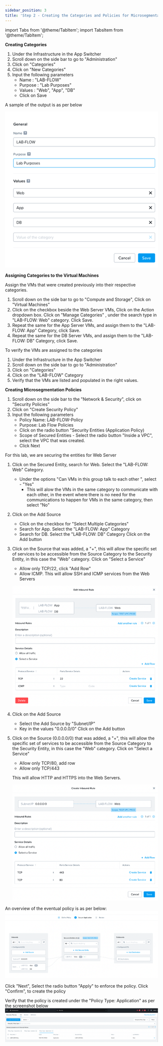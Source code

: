```yaml
---
sidebar_position: 3
title: 'Step 2 - Creating the Categories and Policies for Microsegmentation '
---
```


import Tabs from '@theme/TabItem';
import TabsItem from '@theme/TabItem';

**Creating Categories**

1.  Under the Infrastructure in the App Switcher
2.  Scroll down on the side bar to go to "Administration"
3.  Click on "Categories"
4.  Click on "New Categories"
5.  Input the following parameters
    - Name : "LAB-FLOW"
    - Purpose : "Lab Purposes"
    - Values : "Web", "App", "DB"
    - Click on Save

A sample of the output is as per below

![](img/categories.png)

**Assigning Categories to the Virtual Machines**

Assign the VMs that were created previously into their respective categories.

1.  Scroll down on the side bar to go to "Compute and Storage", Click on "Virtual Machines"
2.  Click on the checkbox beside the Web Server VMs, Click on the Action dropdown box. Click on "Manage Categories" , under the search type in "LAB-FLOW: Web" category. Click Save.
3.  Repeat the same for the App Server VMs, and assign them to the "LAB-FLOW: App" Category, click Save.
4.  Repeat the same for the DB Server VMs, and assign them to the "LAB-FLOW: DB" Category, click Save.

To verify the VMs are assigned to the categories

1.  Under the Infrastructure in the App Switcher
2.  Scroll down on the side bar to go to "Administration"
3.  Click on "Categories"
4.  Click on the "LAB-FLOW" Category
5.  Verify that the VMs are listed and populated in the right values.

**Creating Microsegmentation Policies**

1.  Scroll down on the side bar to the "Network & Security", click on "Security Policies"
2.  Click on "Create Security Policy"
3.  Input the following parameters
    - Policy Name: LAB-FLOW-Policy
    - Purpose: Lab Flow Policies
    - Click on the radio button "Security Entities (Application Policy)
    - Scope of Secured Entities - Select the radio button "Inside a VPC", select the VPC that was created.
    - Click Next

For this lab, we are securing the entities for Web Server

1.  Click on the Secured Entity, search for Web. Select the "LAB-FLOW: Web" Category.

    - Under the options "Can VMs in this group talk to each other ", select - "Yes"
      - This will alow the VMs in the same category to communicate with each other, in the event where there is no need for the communications to happen for VMs in the same category, then select "No"

2.  Click on the Add Source

    - Click on the checkbox for "Select Multiple Categories"
    - Search for App. Select the "LAB-FLOW: App" Category
    - Search for DB. Select the "LAB-FLOW: DB" Category
      Click on the Add button

3.  Click on the Source that was added, a "+", this will allow the specific set of services to be accessible from the Source Category to the Security Entity, in this case the "Web" category. Click on "Select a Service"

    - Allow only TCP/22, click "Add Row"
    - Allow ICMP.
      This will allow SSH and ICMP services from the Web Servers

    ![](img/mseg_1.png)

4.  Click on the Add Source

    - Select the Add Source by "Subnet/IP"
    - Key in the values "0.0.0.0/0"
      Click on the Add button

5.  Click on the Source (0.0.0.0/0) that was added, a "+", this will allow the specific set of services to be accessible from the Source Category to the Security Entity, in this case the "Web" category. Click on "Select a Service"

    - Allow only TCP/80, add row
    - Allow only TCP/443

    This will allow HTTP and HTTPS into the Web Servers.

    ![](img/mseg_2.png)

An overview of the eventual policy is as per below:
    ![](img/mseg_3.png)

Click "Next", Select the radio button "Apply" to enforce the policy.
Click "Confirm", to create the policy

Verify that the policy is created under the "Policy Type: Application" as per the screenshot below
    ![](img/mseg_4.png)

